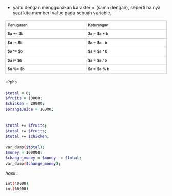- yaitu dengan menggunakan karakter = (sama dengan), seperti halnya saat kita memberi value pada sebuah variable.

![Operator Penugasan Aritmatika](images/operator_penugasan_aritmatika.png)

```zsh
<?php

$total = 0;
$fruits = 10000;
$chicken = 20000;
$orangeJuice = 10000;


$total += $fruits;
$total += $fruits;
$total += $chicken;

var_dump($total);
$money = 100000;
$change_money = $money -= $total;
var_dump($change_money);

```

_hasil :_

```zsh
int(40000)
int(60000)
```
